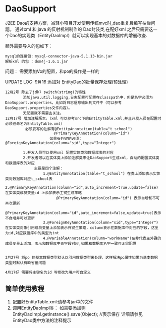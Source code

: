 DaoSupport
==========
J2EE  Dao的支持方案，减轻小项目开发使用传统mvc时,dao重复且编写枯燥问题。
通过xml 和 java 的反射机制制作的 Dao封装类,在配好xml 之后只需要这一个Dao的实现类（EntityDaoImpl）就可以实现基本的对数据库的增删改查.


额外需要导入的包如下：
    
 	mysql的连接包：mysql-connector-java-5.1.13-bin.jar
 	解析xml 的包 ：dom4j-1.6.1.jar

问题：
	需要添加Vo的配置，和po的操作是一样的
 

 
 UPDATE LOG:
 	9月16 添加对 EntityDao的批量保存处理(预处理)
 	

    12月2号 除去了jdk7 switch(string)的特性
            添加java.util.logging,日志配置可配置在classpath中，但是名字必须为DaoSupport.properties，比如将日志信息输出到文件中（可以参考DaoSupport.properties文件内容）。
            无配置就不需要去关注。
    12月17号 增加注解版本。（xml 可以参考src下的EntityTable.xml,并且开发人员在配置时必须也命名为EntityTable.xml）
             必须要写的注解有@EntityAnnotation(table="t_school")
                          @PrimaryKeyAnnotation(column="id")
                        如果有外键的必须：  @ForeignKeyAnnotation(column="sid",type="Integer")
                         
            1.开发人员可以使用xml 配置实体类和数据库表的对应
            2.开发者可以在实体类上添加注解类来让DaoSupport生成xml，自动的配置实体类和数据库表的对应
                 主要是四个注解：
                     1.@EntityAnnotation(table="t_school") 在类上添加表示实体类对数据库对应t_school表
                     2.@PrimaryKeyAnnotation(column="id",auto_increment=true,update=false) 在实体类成员变量id 上添加表示主键生成策略
                           @PrimaryKeyAnnotation(column="id") 表示自增和不可再次更新
                           @PrimaryKeyAnnotation(column="id",auto_increment=false,update=true)表示不自增并可以更新
                     3.@ForeignKeyAnnotation(column="sid",type="Integer") 在实体类对象引用成员变量上添加表示外键生策略，column表示在数据库中对应的字段，这里为id,对应数据库中的类型为int
                     4.@VariableAnnotation(column="workName")在非代表主外键的成员变量上添加，表示和数据库中表字段对应,如果和数据库名字一致可无需配置
                     
                     
    3月27号 将po 的基本数据类型默认以引用数据类型来处理，这样解决po属性如果为基本数据类型时默认有缺省值问题
                   
    4月17好 需要将主键名为id 写修改为用户可自定义                 
                     
	  
                         
简单使用教程
------------
1.  配置好EntityTable.xml:请参考jar中的文件
2.  调用EntityDaoImpl类：
      如需要添加则EntityDaoImpl.getInstance().save(Object); //表示保存
      详细请参见EntityDao类中方法的注释提示
   
             
